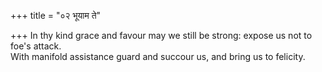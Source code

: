 +++
title = "०२ भूयाम ते"

+++
In thy kind grace and favour may we still be strong: expose us not to foe's attack.  
     With manifold assistance guard and succour us, and bring us to felicity.